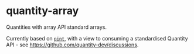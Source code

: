 # quantity-array

Quantities with array API standard arrays.

Currently based on [`pint`](https://github.com/hgrecco/pint), with a view to
consuming a standardised Quantity API - see
https://github.com/quantity-dev/discussions.
